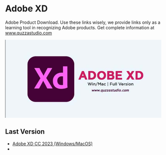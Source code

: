 # Adobe XD
Adobe Product Download. Use these links wisely, we provide links only as a learning tool in recognizing Adobe products.
Get complete information at www.quzzastudio.com

![Adobe XD CC 2023 (Windows/MacOS)](https://github.com/reresetyawan/adobe-products-download/blob/main/images/adobe-xd-cc-2023.jpg)

## Last Version
* [Adobe XD CC 2023 (Windows/MacOS)](https://www.quzzastudio.com/2022/11/download-full-version-of-adobe-xd-cc.html)
* 

